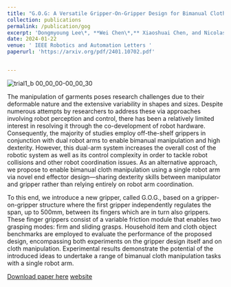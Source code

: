 ```yaml
---
title: "G.O.G: A Versatile Gripper-On-Gripper Design for Bimanual Cloth Manipulation with a Single Robotic Arm"
collection: publications
permalink: /publication/gog
excerpt: 'Dongmyoung Lee\*, **Wei Chen\*,** Xiaoshuai Chen, and Nicolas Rojas'
date: 2024-01-22
venue: ' IEEE Robotics and Automation Letters '
paperurl: 'https://arxiv.org/pdf/2401.10702.pdf'


---
```


![trial1_b 00_00_00-00_00_30](https://github.com/Rudy112/weichen.github.io/assets/55579633/932fecf2-d5ff-471f-91b1-2f6787124273)


The manipulation of garments poses research challenges due to their deformable nature and the extensive variability in shapes and sizes. Despite numerous attempts by researchers to address these via approaches involving robot perception and control, there has been a relatively limited interest in resolving it through the co-development of robot hardware. Consequently, the majority of studies employ off-the-shelf grippers in conjunction with dual robot arms to enable bimanual manipulation and high dexterity. However, this dual-arm system increases the overall cost of the robotic system as well as its control complexity in order to tackle robot collisions and other robot coordination issues. As an alternative approach, we propose to enable bimanual cloth manipulation using a single robot arm via novel end effector design—sharing dexterity skills between manipulator and gripper rather than relying entirely on robot arm coordination. 
  

To this end, we introduce a new gripper, called G.O.G., based on a gripper-on-gripper structure where the first gripper independently regulates the span, up to 500mm, between its fingers which are in turn also grippers. These finger grippers consist of a variable friction module that enables two grasping modes: firm and sliding grasps. Household item and cloth object benchmarks are employed to evaluate the performance of the proposed design, encompassing both experiments on the gripper design itself and on cloth manipulation. Experimental results demonstrate the potential of the introduced ideas to undertake a range of bimanual cloth manipulation tasks with a single robot arm.

[Download paper here](https://arxiv.org/pdf/2401.10702.pdf) [website](https://sites.google.com/view/gripperongripper)



